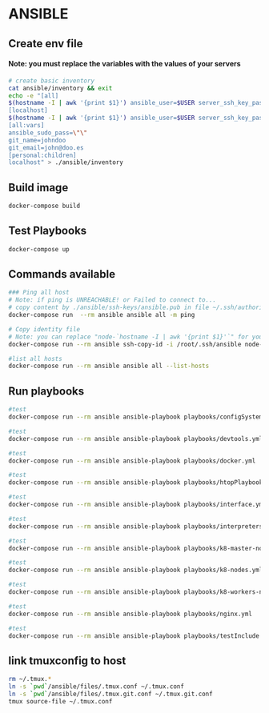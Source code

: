 # ANSIBLE
## Create env file

#### Note: you must replace the variables with the values ​​of your servers

```bash
# create basic inventory
cat ansible/inventory && exit
echo -e "[all]
$(hostname -I | awk '{print $1}') ansible_user=$USER server_ssh_key_passphrasse=\"\"
[localhost]
$(hostname -I | awk '{print $1}') ansible_user=$USER server_ssh_key_passphrasse=\"\"
[all:vars]
ansible_sudo_pass=\"\"
git_name=johndoo 
git_email=john@doo.es
[personal:children]
localhost" > ./ansible/inventory
```

## Build image

```bash
docker-compose build
```

## Test Playbooks

```bash
docker-compose up
```

## Commands available

```bash
### Ping all host
# Note: if ping is UNREACHABLE! or Failed to connect to...
# copy content by ./ansible/ssh-keys/ansible.pub in file ~/.ssh/authorized_keys in your server.
docker-compose run  --rm ansible ansible all -m ping
```

```bash
# Copy identity file 
# Note: you can replace "node-`hostname -I | awk '{print $1}'`" for your $HOST_NAME or $IP_ADDRESS
docker-compose run --rm ansible ssh-copy-id -i /root/.ssh/ansible node-`hostname -I | awk '{print $1}'`
```

```bash
#list all hosts
docker-compose run --rm ansible ansible all --list-hosts
```

## Run playbooks

```bash
#test
docker-compose run --rm ansible ansible-playbook playbooks/configSystem.yml
```

```bash
#test
docker-compose run --rm ansible ansible-playbook playbooks/devtools.yml
```

```bash
#test
docker-compose run --rm ansible ansible-playbook playbooks/docker.yml
```

```bash
#test
docker-compose run --rm ansible ansible-playbook playbooks/htopPlaybook.yml
```

```bash
#test
docker-compose run --rm ansible ansible-playbook playbooks/interface.yml
```

```bash
#test
docker-compose run --rm ansible ansible-playbook playbooks/interpreters.yml
```

```bash
#test
docker-compose run --rm ansible ansible-playbook playbooks/k8-master-node.yml
```

```bash
#test
docker-compose run --rm ansible ansible-playbook playbooks/k8-nodes.yml
```

```bash
#test
docker-compose run --rm ansible ansible-playbook playbooks/k8-workers-node.yml
```

```bash
#test
docker-compose run --rm ansible ansible-playbook playbooks/nginx.yml
```

```bash
#test
docker-compose run --rm ansible ansible-playbook playbooks/testInclude.yml
```

## link tmuxconfig to host

```bash
rm ~/.tmux.*
ln -s `pwd`/ansible/files/.tmux.conf ~/.tmux.conf
ln -s `pwd`/ansible/files/.tmux.git.conf ~/.tmux.git.conf
tmux source-file ~/.tmux.conf
```
